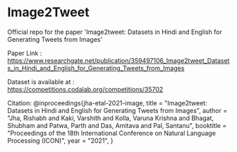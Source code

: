 # Image2Tweet




Official repo for the paper 'Image2tweet: Datasets in Hindi and English for Generating Tweets from Images'

Paper Link : https://www.researchgate.net/publication/359497106_Image2tweet_Datasets_in_Hindi_and_English_for_Generating_Tweets_from_Images

Dataset is available at : https://competitions.codalab.org/competitions/35702

Citation: @inproceedings{jha-etal-2021-image, title = "Image2tweet: Datasets in Hindi and English for Generating Tweets from Images", author = "Jha, Rishabh and Kaki, Varshith and Kolla, Varuna Krishna and Bhagat, Shubham and Patwa, Parth and Das, Amitava and Pal, Santanu", booktitle = "Proceedings of the 18th International Conference on Natural Language Processing (ICON)", year = "2021", }
